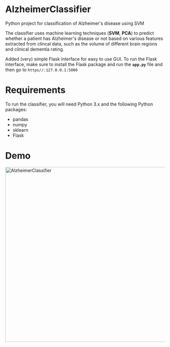 # AlzheimerClassifier
Python project for classification of Alzheimer's disease using SVM

The classifier uses machine learning techniques (**SVM**, **PCA**) to predict whether a patient has Alzheimer's disease or not
based on various features extracted from clincal data, such as the volume of different brain regions and clinical dementia rating.

Added (very) simple Flask interface for easy to use GUI. To run the Flask interface, make sure to install the Flask package and run the **`app.py`** file and then go to
`https//:127.0.0.1:5000`

# Requirements
To run the classifier, you will need Python 3.x and the following Python packages:
- pandas
- numpy
- sklearn
- Flask

# Demo
<a data-flickr-embed="true" href="https://www.flickr.com/photos/198045764@N02/52797804023/in/dateposted-public/" title="AlzheimerClassifier"><img src="https://live.staticflickr.com/65535/52797804023_15f92bedfe_z.jpg" width="640" height="554" alt="AlzheimerClassifier"/></a>
